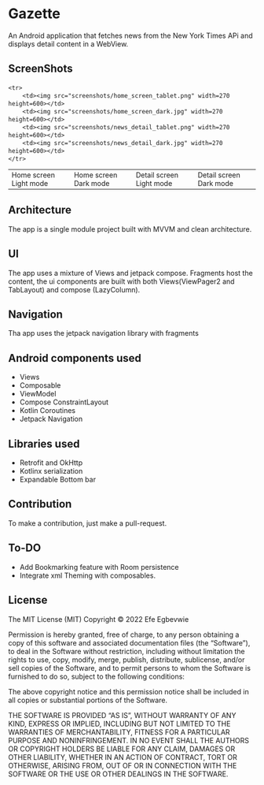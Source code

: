 # Gazette

An Android application that fetches news from the New York Times APi and displays detail content in
a WebView.

## ScreenShots

<table>
    <tr>
        <td>Home screen Light mode</td>
        <td>Home screen Dark mode</td>
        <td>Detail screen Light mode</td>
        <td>Detail screen Dark mode</td>
    </tr>

    <tr>
        <td><img src="screenshots/home_screen_tablet.png" width=270 height=600></td>
        <td><img src="screenshots/home_screen_dark.jpg" width=270 height=600></td>
        <td><img src="screenshots/news_detail_tablet.png" width=270 height=600></td>
        <td><img src="screenshots/news_detail_dark.jpg" width=270 height=600></td>
    </tr>
</table>


## Architecture

The app is a single module project built with MVVM and clean architecture.

## UI

The app uses a mixture of Views and jetpack compose. Fragments host the content, the ui components
are built with both Views(ViewPager2 and TabLayout) and compose (LazyColumn).

## Navigation

Tha app uses the jetpack navigation library with fragments

## Android components used

* Views
* Composable
* ViewModel
* Compose ConstraintLayout
* Kotlin Coroutines
* Jetpack Navigation

## Libraries used

* Retrofit and OkHttp
* Kotlinx serialization
* Expandable Bottom bar

## Contribution

To make a contribution, just make a pull-request.

## To-DO

* Add Bookmarking feature with Room persistence
* Integrate xml Theming with composables.

## License

The MIT License (MIT) Copyright © 2022 Efe Egbevwie

Permission is hereby granted, free of charge, to any person obtaining a copy of this software and
associated documentation files (the “Software”), to deal in the Software without restriction,
including without limitation the rights to use, copy, modify, merge, publish, distribute,
sublicense, and/or sell copies of the Software, and to permit persons to whom the Software is
furnished to do so, subject to the following conditions:

The above copyright notice and this permission notice shall be included in all copies or substantial
portions of the Software.

THE SOFTWARE IS PROVIDED “AS IS”, WITHOUT WARRANTY OF ANY KIND, EXPRESS OR IMPLIED, INCLUDING BUT
NOT LIMITED TO THE WARRANTIES OF MERCHANTABILITY, FITNESS FOR A PARTICULAR PURPOSE AND
NONINFRINGEMENT. IN NO EVENT SHALL THE AUTHORS OR COPYRIGHT HOLDERS BE LIABLE FOR ANY CLAIM, DAMAGES
OR OTHER LIABILITY, WHETHER IN AN ACTION OF CONTRACT, TORT OR OTHERWISE, ARISING FROM, OUT OF OR IN
CONNECTION WITH THE SOFTWARE OR THE USE OR OTHER DEALINGS IN THE SOFTWARE.


 